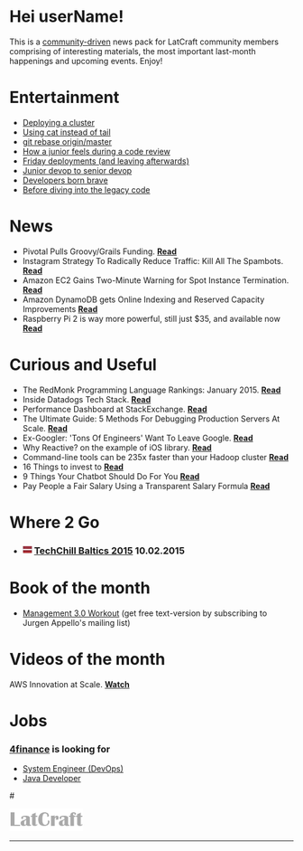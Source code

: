 
# Hei userName!

This is a [community-driven](https://github.com/latcraft/digest) news pack for LatCraft community members comprising of interesting materials, the most important last-month happenings and upcoming events. Enjoy!


# Entertainment 

* [Deploying a cluster](http://devopsreactions.tumblr.com/post/107492619940/deploying-a-cluster)
* [Using cat instead of tail](http://devopsreactions.tumblr.com/post/107303166289/using-cat-instead-of-tail)
* [git rebase origin/master](https://pbs.twimg.com/tweet_video/B7fCnFBIQAAcnjx.mp4)
* [How a junior feels during a code review](http://devopsreactions.tumblr.com/post/88653874397/how-a-junior-feels-during-a-code-review)
* [Friday deployments (and leaving afterwards)](http://devopsreactions.tumblr.com/post/87284390953/friday-deployments-and-leaving-afterwards)
* [Junior devop to senior devop](http://devopsreactions.tumblr.com/post/40166795141/junior-devop-to-senior-devop)
* [Developers born brave](http://www.techmynd.com/wp-content/uploads/2008/10/developer-born-brave1.jpg)
* [Before diving into the legacy code](http://devopsreactions.tumblr.com/post/110058549658/before-diving-into-the-legacy-code)

# News

* Pivotal Pulls Groovy/Grails Funding. [**Read**](http://www.infoq.com/news/2015/01/Pivotal-Pulls-Groovy-Grails-Fund)
* Instagram Strategy To Radically Reduce Traffic: Kill All The Spambots. [**Read**](http://highscalability.com/blog/2015/1/28/instagram-strategy-to-radically-reduce-traffic-kill-all-the.html?utm_source=feedburner&utm_medium=feed&utm_campaign=Feed%3A+HighScalability+%28High+Scalability%29)
* Amazon EC2 Gains Two-Minute Warning for Spot Instance Termination. [**Read**](http://www.infoq.com/news/2015/01/ec2-spot-termination-notices)
* Amazon DynamoDB gets Online Indexing and Reserved Capacity Improvements [**Read**](http://www.infoq.com/news/2015/02/dynamodb-online-indexing)
* Raspberry Pi 2 is way more powerful, still just $35, and available now [**Read**](http://www.theverge.com/2015/2/2/7954617/raspberry-pi-2-announced-on-sale)



# Curious and Useful


* The RedMonk Programming Language Rankings: January 2015. [**Read**](http://redmonk.com/sogrady/2015/01/14/language-rankings-1-15/)
* Inside Datadogs Tech Stack. [**Read**](http://blog.underdog.io/post/107602021862/inside-datadogs-tech-stack)
* Performance Dashboard at StackExchange. [**Read**](http://stackexchange.com/performance)
* The Ultimate Guide: 5 Methods For Debugging Production Servers At Scale. [**Read**](http://highscalability.com/blog/2015/1/7/the-ultimate-guide-5-methods-for-debugging-production-server.html)
* Ex-Googler: 'Tons Of Engineers' Want To Leave Google. [**Read**](http://finance.yahoo.com/news/ex-googler-tons-engineers-want-160246466.html)
* Why Reactive? on the example of iOS library. [**Read**](http://www.sprynthesis.com/2014/06/15/why-reactivecocoa)
* Command-line tools can be 235x faster than your Hadoop cluster [**Read**](http://aadrake.com/command-line-tools-can-be-235x-faster-than-your-hadoop-cluster.html)
* 16 Things to invest to [**Read**](http://a16z.com/2015/01/22/16-things/)
* 9 Things Your Chatbot Should Do For You [**Read**](http://blog.hellosign.com/9-things-your-chatbot-should-do-for-you/)
* Pay People a Fair Salary Using a Transparent Salary Formula [**Read**](https://medium.com/@jurgenappelo/pay-people-a-fair-salary-using-a-transparent-salary-formula-8d81df8e1de6)



# Where 2 Go


* ### ![](pixies/lv_flag.png) [TechChill Baltics 2015](http://tcbaltics.com/) 10.02.2015



# Book of the month
* [Management 3.0 Workout](http://www.management30.com/workouts/) (get free text-version by subscribing to Jurgen Appello's mailing list)





# Videos of the month
AWS Innovation at Scale. [**Watch**](https://www.youtube.com/watch?v=JIQETrFC_SQ)



# Jobs

### [**4finance**](http://www.4financeit.com) is looking for
- [System Engineer (DevOps)](https://4finance.recruiterbox.com/jobs/fk0y2a/)
- [Java Developer](https://4finance.recruiterbox.com/jobs/fk0y2g)

#&nbsp;

![](pixies/logo.png)

---
